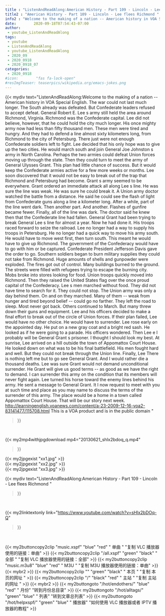 ```yaml
---
title : "ListenAndReadAlong:American History - Part 109 - Lincoln - Lee flees Richmond "
title2 : "American History - Part 109 - Lincoln - Lee flees Richmond "
info2 : "Welcome to the making of a nation -- American history in VOA Special English. The war could not last much longer. The South already was defeated. But Confederate leaders refused to accept defeat. General Robert E. Lee s army still held the area around Richmond, Virginia. Richmond was the Confederate capital. Lee did not believe, however, that he could hold the city much longer. His once mighty army now had less than fifty thousand men. These men were tired and hungry. And they had to defend a line almost sixty kilometers long, from Richmond to the city of Petersburg. There just were not enough Confederate soldiers left to fight. Lee decided that his only hope was to give up the two cities. He would march south and join General Joe Johnston s army in North Carolina. Perhaps the two armies could defeat Union forces moving up through the state. Then they could turn to meet the army of General Ulysses Grant. This plan had little chance of success. But it would keep the Confederate armies active for a few more weeks or months. Lee soon discovered that it would not be easy to break out of the trap that Richmond and Petersburg had become. Grant s army seemed to be everywhere. Grant ordered an immediate attack all along Lee s line. He was sure the line was weak. He was sure he could break it. A Union army doctor watched the battle from a distance. He said he could see the flash of light from Confederate guns along a line a kilometer long. After a while, part of the line went dark. Then another part. And another. Flashes of gunfire became fewer. Finally, all of the line was dark. The doctor said he knew then that the Confederate line had fallen. General Grant had been trying to break General Lee s line for almost a year. Now he had done it. His troops raced forward to seize the railroad. Lee no longer had a way to supply his troops in Petersburg. He no longer had a quick way to move his army south. He would have to move west first, then turn south. This meant he would have to give up Richmond. The government of the Confederacy would have to go with him or be captured. Confederate President Jefferson Davis gave the order to go. Southern soldiers began to burn military supplies they could not take from Richmond. Huge amounts of shells and gunpowder were exploded. The fires got out of control. Many buildings burned to the ground. The streets were filled with refugees trying to escape the burning city. Mobs broke into stores looking for food. Union troops quickly moved into Richmond. Then they raised the United States flag over the once proud capital of the Confederacy. Lee s men marched without food. They did not have time to search for it. They could not stop. The Union army was only a day behind them. On and on they marched. Many of them -- weak from hunger and tired beyond belief -- could go no farther. They left the road to sleep. Most never got back. Others continued to March. But many threw down their guns and equipment. Lee and his officers decided to make a final effort to break out of the circle of Union forces. If their plan failed, Lee would have no other choice. He would have to surrender. Lee rose early on the appointed day. He put on a new gray coat and a bright red sash. He looked as if he were going to a parade. His officers wondered. Then Lee e   I probably will be General Grant s prisoner. I thought I should look my best.  At sunrise, Lee arrived on a hill outside the town of Appomattox Court House. He looked down on what was to be his final battlefield. His men fought hard and well. But they could not break through the Union line. Finally, Lee    There is nothing left me but to go see General Grant. And I would rather die a thousand deaths.  Lee was sure Grant would not demand unconditional surrender. He    Grant will give us good terms -- as good as we have the right to demand. I can surrender this army on the condition that its members will never fight again.  Lee turned his horse toward the enemy lines behind his army. He sent a message to General Grant. It    I now request to meet with you at such time and place as you may name to discuss the terms of the surrender of this army.  The place would be a home in a town called Appomattox Court House. That will be our story next week. http://learningenglish.voanews.com/content/a-23-2009-12-16-voa2-83141477/115708.html This is a VOA product and is in the public domain "
date:        2020-09-18T07:54:43-07:00
author:
 - youtube_ListenAndReadAlong
tags:
 - youtube
 - ListenAndReadAlong
 - youtube_ListenAndReadAlong
 - 2020_09
 - 2020_0918
 - 2020_0918_07
categories:
 - 2020_0918
#icon:        "fas fa-lock-open"
#resImgTeaser: teaserpics/wikipedia.org/emacs-jokes.png
---
```


{{< mydiv text="ListenAndReadAlong:Welcome to the making of a nation -- American history in VOA Special English. The war could not last much longer. The South already was defeated. But Confederate leaders refused to accept defeat. General Robert E. Lee s army still held the area around Richmond, Virginia. Richmond was the Confederate capital. Lee did not believe, however, that he could hold the city much longer. His once mighty army now had less than fifty thousand men. These men were tired and hungry. And they had to defend a line almost sixty kilometers long, from Richmond to the city of Petersburg. There just were not enough Confederate soldiers left to fight. Lee decided that his only hope was to give up the two cities. He would march south and join General Joe Johnston s army in North Carolina. Perhaps the two armies could defeat Union forces moving up through the state. Then they could turn to meet the army of General Ulysses Grant. This plan had little chance of success. But it would keep the Confederate armies active for a few more weeks or months. Lee soon discovered that it would not be easy to break out of the trap that Richmond and Petersburg had become. Grant s army seemed to be everywhere. Grant ordered an immediate attack all along Lee s line. He was sure the line was weak. He was sure he could break it. A Union army doctor watched the battle from a distance. He said he could see the flash of light from Confederate guns along a line a kilometer long. After a while, part of the line went dark. Then another part. And another. Flashes of gunfire became fewer. Finally, all of the line was dark. The doctor said he knew then that the Confederate line had fallen. General Grant had been trying to break General Lee s line for almost a year. Now he had done it. His troops raced forward to seize the railroad. Lee no longer had a way to supply his troops in Petersburg. He no longer had a quick way to move his army south. He would have to move west first, then turn south. This meant he would have to give up Richmond. The government of the Confederacy would have to go with him or be captured. Confederate President Jefferson Davis gave the order to go. Southern soldiers began to burn military supplies they could not take from Richmond. Huge amounts of shells and gunpowder were exploded. The fires got out of control. Many buildings burned to the ground. The streets were filled with refugees trying to escape the burning city. Mobs broke into stores looking for food. Union troops quickly moved into Richmond. Then they raised the United States flag over the once proud capital of the Confederacy. Lee s men marched without food. They did not have time to search for it. They could not stop. The Union army was only a day behind them. On and on they marched. Many of them -- weak from hunger and tired beyond belief -- could go no farther. They left the road to sleep. Most never got back. Others continued to March. But many threw down their guns and equipment. Lee and his officers decided to make a final effort to break out of the circle of Union forces. If their plan failed, Lee would have no other choice. He would have to surrender. Lee rose early on the appointed day. He put on a new gray coat and a bright red sash. He looked as if he were going to a parade. His officers wondered. Then Lee e   I probably will be General Grant s prisoner. I thought I should look my best.  At sunrise, Lee arrived on a hill outside the town of Appomattox Court House. He looked down on what was to be his final battlefield. His men fought hard and well. But they could not break through the Union line. Finally, Lee    There is nothing left me but to go see General Grant. And I would rather die a thousand deaths.  Lee was sure Grant would not demand unconditional surrender. He    Grant will give us good terms -- as good as we have the right to demand. I can surrender this army on the condition that its members will never fight again.  Lee turned his horse toward the enemy lines behind his army. He sent a message to General Grant. It    I now request to meet with you at such time and place as you may name to discuss the terms of the surrender of this army.  The place would be a home in a town called Appomattox Court House. That will be our story next week. http://learningenglish.voanews.com/content/a-23-2009-12-16-voa2-83141477/115708.html This is a VOA product and is in the public domain "
>}}
<br>


{{< my2mp4withjpgdownload mp4="20130621_shlx2bdoq_q.mp4"
>}}

{{< my2jpgexist "xx1.jpg" >}}<br>
{{< my2jpgexist "xx2.jpg" >}}<br>
{{< my2jpgexist "xx3.jpg" >}}<br>



{{< mydiv text="ListenAndReadAlong:American History - Part 109 - Lincoln - Lee flees Richmond "
>}}
<br>

{{< my2linktextonly link="https://www.youtube.com/watch?v=sHlx2bDOq-Q"
>}}


<br>

{{< my2buttoncopy2clip "music.xspf"        "blue"   "red"    " 单曲 "  "复制 VLC 播放器使用的链接：单曲" >}} {{< my2buttoncopy2clip "/all.xspf"         "green"  "black"  " 全部 "  "复制 VLC 播放器使用的链接：全部" >}} {{< my2buttoncopy2clip "music.m3u8"        "blue"   "red"    " M3U  "    "复制 M3U 播放器使用的链接：单曲" >}} {{< mybr2 >}} {{< my2buttoncopy2clip ""                  "green"  "black"  " 本页 "    "复制 本页的网址 " >}} {{< my2buttoncopy2clip "/"                 "black"  "red"    " 主站 "    "复制 主站的网址 " >}} {{< mybr2 >}} {{< my2buttongoto      "/hot/endothers/"   "blue"   "red"    " 月份"   "转到月份总目录" >}} {{< my2buttongoto      "/hot/alltags/"     "green"  "blue"   " 列表"   "转到文章总列表" >}} {{< my2buttongoto      "/hot/helpxspf/"    "green"  "blue"   " 播放器" "如何使用 VLC 播放器或者 IPTV 播放器的教程" >}} 
